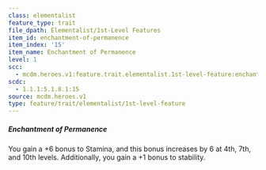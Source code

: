 ```yaml
---
class: elementalist
feature_type: trait
file_dpath: Elementalist/1st-Level Features
item_id: enchantment-of-permanence
item_index: '15'
item_name: Enchantment of Permanence
level: 1
scc:
  - mcdm.heroes.v1:feature.trait.elementalist.1st-level-feature:enchantment-of-permanence
scdc:
  - 1.1.1:5.1.8.1:15
source: mcdm.heroes.v1
type: feature/trait/elementalist/1st-level-feature
---
```


##### Enchantment of Permanence

You gain a +6 bonus to Stamina, and this bonus increases by 6 at 4th, 7th, and 10th levels. Additionally, you gain a +1 bonus to stability.
